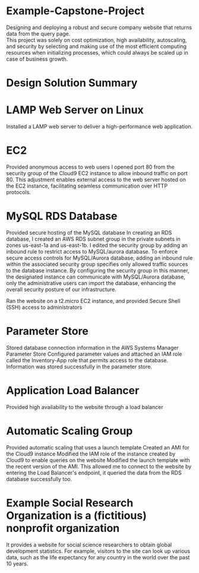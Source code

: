 # Example-Capstone-Project
Designing and deploying a robust and secure company website that returns data from the query page.  
This project was solely on cost optimization, high availability, autoscaling, and security by selecting and making use of the most efficient computing resources when initializing processes, which could always be scaled up in case of business growth.

# Design Solution Summary

# LAMP Web Server on Linux
Installed a LAMP web server to deliver a high-performance web application.

# EC2
Provided anonymous access to web users
I opened port 80 from the security group of the Cloud9 EC2 instance to allow inbound traffic on port 80. This adjustment enables external access to the web server hosted on the EC2 instance, facilitating seamless communication over HTTP protocols.

# MySQL RDS Database
Provided secure hosting of the MySQL database
In creating an RDS database, I created an AWS RDS subnet group in the private subnets in zones us-east-1a and us-east-1b. I edited the security group by adding an inbound rule to restrict access to MySQL/aurora database. To enforce secure access controls for MySQL/Aurora database, adding an inbound rule within the associated security group specifies only allowed traffic sources to the database instance. By configuring the security group in this manner, the designated instance can communicate with MySQL/Aurora database, only the administrative users can import the database, enhancing the overall security posture of our infrastructure.

Ran the website on a t2.micro EC2 instance, and provided Secure Shell (SSH) access to administrators

# Parameter Store
Stored database connection information in the AWS Systems Manager Parameter Store
Configured parameter values and attached an IAM role called the Inventory-App role that permits access to the database. Information was stored successfully in the parameter store.

# Application Load Balancer
Provided high availability to the website through a load balancer

# Automatic Scaling Group
Provided automatic scaling that uses a launch template
Created an AMI for the Cloud9 instance 
Modified the IAM role of the instance created by Cloud9 to enable queries on the website
Modified the launch template with the recent version of the AMI. This allowed me to connect to the website by entering the Load Balancer's endpoint, it queried the data from the RDS database successfully too.

# Example Social Research Organization is a (fictitious) nonprofit organization 
It provides a website for social science researchers to obtain global development statistics. For example, visitors to the site can look up various data, such as the life expectancy for any country in the world over the past 10 years.
